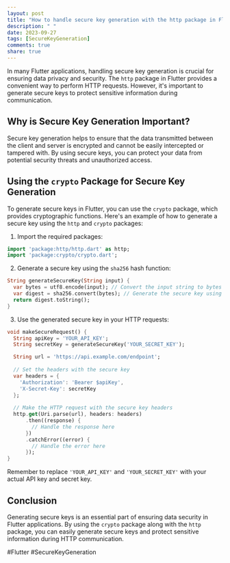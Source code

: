 ```yaml
---
layout: post
title: "How to handle secure key generation with the http package in Flutter?"
description: " "
date: 2023-09-27
tags: [SecureKeyGeneration]
comments: true
share: true
---
```


In many Flutter applications, handling secure key generation is crucial for ensuring data privacy and security. The `http` package in Flutter provides a convenient way to perform HTTP requests. However, it's important to generate secure keys to protect sensitive information during communication.

## Why is Secure Key Generation Important?

Secure key generation helps to ensure that the data transmitted between the client and server is encrypted and cannot be easily intercepted or tampered with. By using secure keys, you can protect your data from potential security threats and unauthorized access.

## Using the `crypto` Package for Secure Key Generation

To generate secure keys in Flutter, you can use the `crypto` package, which provides cryptographic functions. Here's an example of how to generate a secure key using the `http` and `crypto` packages:

1. Import the required packages:
```dart
import 'package:http/http.dart' as http;
import 'package:crypto/crypto.dart';
```

2. Generate a secure key using the `sha256` hash function:
```dart
String generateSecureKey(String input) {
  var bytes = utf8.encode(input); // Convert the input string to bytes
  var digest = sha256.convert(bytes); // Generate the secure key using sha256 hash function
  return digest.toString();
}
```

3. Use the generated secure key in your HTTP requests:
```dart
void makeSecureRequest() {
  String apiKey = 'YOUR_API_KEY';
  String secretKey = generateSecureKey('YOUR_SECRET_KEY');

  String url = 'https://api.example.com/endpoint';
  
  // Set the headers with the secure key
  var headers = {
    'Authorization': 'Bearer $apiKey',
    'X-Secret-Key': secretKey
  };
  
  // Make the HTTP request with the secure key headers
  http.get(Uri.parse(url), headers: headers)
      .then((response) {
        // Handle the response here
      })
      .catchError((error) {
        // Handle the error here
      });
}
```

Remember to replace `'YOUR_API_KEY'` and `'YOUR_SECRET_KEY'` with your actual API key and secret key.

## Conclusion

Generating secure keys is an essential part of ensuring data security in Flutter applications. By using the `crypto` package along with the `http` package, you can easily generate secure keys and protect sensitive information during HTTP communication.

#Flutter #SecureKeyGeneration